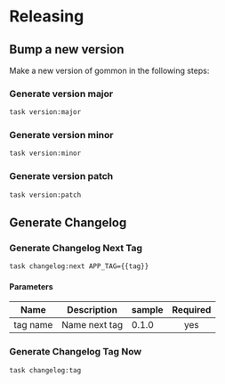 <!-- Space: Projects -->
<!-- Parent: Gommon -->
<!-- Title: Releasing Gommon -->

<!-- Label: Gommon -->
<!-- Label: Project -->
<!-- Label: Releasing -->
<!-- Include: disclaimer.md -->
<!-- Include: ac:toc -->

# Releasing

## Bump a new version

Make a new version of gommon in the following steps:

### Generate version major

```bash
task version:major
```

### Generate version minor

```bash
task version:minor
```

### Generate version patch

```bash
task version:patch
```

## Generate Changelog

### Generate Changelog Next Tag

```bash
task changelog:next APP_TAG={{tag}}
```

#### Parameters

| Name     | Description   | sample | Required |
| -------- | ------------- | ------ | :------: |
| tag name | Name next tag | 0.1.0  |   yes    |

### Generate Changelog Tag Now

```bash
task changelog:tag
```
